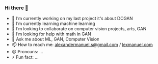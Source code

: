 ### Hi there 👋

- 🔭 I’m currently working on my last project it's about DCGAN
- 🌱 I’m currently learning machine learning
- 👯 I’m looking to collaborate on computer vision projects, arts, GAN
- 🤔 I’m looking for help with math in GAN
- 💬 Ask me about ML, GAN, Computer Vision
- 📫 How to reach me: alexandermanuel.s@gmail.com / [lexmanuel.com](https://lexmanuel.com/) 
- 😄 Pronouns: ...
- ⚡ Fun fact: ...


